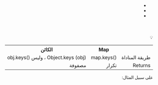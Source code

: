 <div dir="rtl" align="right">


##   ##
<br>

*  <br>
*  <br>
*  <br>

 ###  ### 

<br>

💡


<table style="width:100%">
     <tr>
    <th>      </th>
    <th>Map  </th>
    <th>الكائن  </th>
  </tr>
  <tr>
    <td>طريقة المناداة</td>
    <td> ()map.keys </td>
    <td> (Object.keys (obj ، وليس ()obj.keys</td>
  </tr>
   <tr>
    <td>Returns</td>
    <td>تكرار</td>
    <td>مصفوفة</td>
  </tr>
  
</table>


على سبيل المثال:

<div dir="ltr" align="left">

```js

```
</div>

</div>
